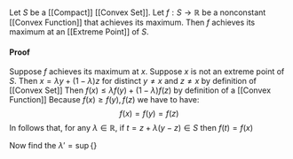 Let $S$ be a [[Compact]] [[Convex Set]].
Let $f:S\to \mathbb{R}$ be a nonconstant [[Convex Function]] that achieves its maximum.
Then $f$ achieves its maximum at an [[Extreme Point]] of $S$.
#### Proof
Suppose $f$ achieves its maximum at $x$.
Suppose $x$ is not an extreme point of $S$. 
Then $x=\lambda y+(1-\lambda)z$ for distinct $y\neq x$ and $z\neq x$ by definition of [[Convex Set]]
Then $f(x)\leq \lambda f(y)+(1-\lambda)f(z)$ by definition of a [[Convex Function]]
Because $f(x)\geq f(y),f(z)$ we have to have:
$$
f(x)=f(y)=f(z)
$$
In follows that, for any $\lambda \in \mathbb{R}$, 
if $t=z+\lambda(y-z)\in S$ then $f(t)=f(x)$

Now find the $\lambda'=\sup \{  \}$